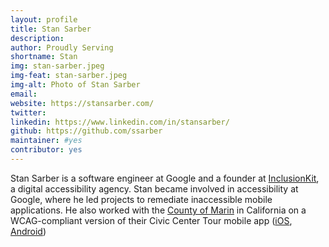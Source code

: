 ```yaml
---
layout: profile
title: Stan Sarber
description: 
author: Proudly Serving
shortname: Stan
img: stan-sarber.jpeg
img-feat: stan-sarber.jpeg
img-alt: Photo of Stan Sarber
email: 
website: https://stansarber.com/
twitter: 
linkedin: https://www.linkedin.com/in/stansarber/
github: https://github.com/ssarber
maintainer: #yes
contributor: yes
---
```


Stan Sarber is a software engineer at Google and a founder at [InclusionKit](https://www.inclusionkit.com/), a digital accessibility agency. Stan became involved in accessibility at Google, where he led projects to remediate inaccessible mobile applications. He also worked with the [County of Marin](https://www.marincounty.org) in California on a WCAG-compliant version of their Civic Center Tour mobile app ([iOS](https://apps.apple.com/us/app/marin-county-civic-center-tour/id955008719), [Android](https://play.google.com/store/apps/details?id=com.marin.countytour&hl=en&gl=US&pli=1))

